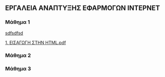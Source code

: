 ## ΕΡΓΑΛΕΙΑ ΑΝΑΠΤΥΞΗΣ ΕΦΑΡΜΟΓΩΝ ΙΝΤΕΡΝΕΤ

### Μάθημα 1
[sdfsdfsd](https://github.com/addboo/HTML/blob/master/1.%20%CE%95%CE%B9%CF%83%CE%B1%CE%B3%CF%89%CE%B3%CE%AE.md)

[1. ΕΙΣΑΓΩΓΗ ΣΤΗΝ HTML.pdf](https://github.com/addboo/IEK-WEB/files/6125691/1.HTML.pdf)

### Μάθημα 2

### Μάθημα 3

